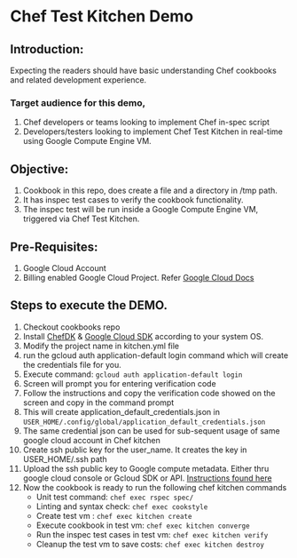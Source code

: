 # Chef Test Kitchen Demo
## Introduction:
Expecting the readers should have basic understanding Chef cookbooks and related development experience.
### Target audience for this demo,
1. Chef developers or teams looking to implement Chef in-spec script
2. Developers/testers looking to implement Chef Test Kitchen in real-time using Google Compute Engine VM.

## Objective:
1. Cookbook in this repo, does create a file and a directory in /tmp path.
2. It has inspec test cases to verify the cookbook functionality.
3. The inspec test will be run inside a Google Compute Engine VM, triggered via Chef Test Kitchen.

## Pre-Requisites:
1. Google Cloud Account
2. Billing enabled Google Cloud Project. Refer [Google Cloud Docs](https://cloud.google.com/billing/docs/how-to/manage-billing-account)

## Steps to execute the DEMO.
1. Checkout cookbooks repo
2. Install [ChefDK](https://downloads.chef.io/chefdk/) & [Google Cloud SDK](https://cloud.google.com/sdk/install) according to your system OS.
3. Modify the project name in kitchen.yml file
4. run the gcloud auth application-default login command which will create the credentials file for you.
5. Execute command: `gcloud auth application-default login`
6. Screen will prompt you for entering verification code
7. Follow the instructions and copy the verification code showed on the screen and copy in the command prompt
8. This will create application_default_credentials.json in `USER_HOME/.config/global/application_default_credentials.json`
9. The same credential json can be used for sub-sequent usage of same google cloud account in Chef kitchen
10. Create ssh public key for the user_name. It creates the key in USER_HOME/.ssh path
11. Upload the ssh public key to Google compute metadata. Either thru google cloud console or Gcloud SDK or API. [Instructions found here](https://cloud.google.com/compute/docs/instances/adding-removing-ssh-keys#addkey)
12. Now the cookbook is ready to run the following chef kitchen commands
    - Unit test command: `chef exec rspec spec/`
    - Linting and syntax check: `chef exec cookstyle`
    - Create test vm : `chef exec kitchen create`
    - Execute cookbook in test vm: `chef exec kitchen converge`
    - Run the inspec test cases in test vm: `chef exec kitchen verify`
    - Cleanup the test vm to save costs:  `chef exec kitchen destroy`

